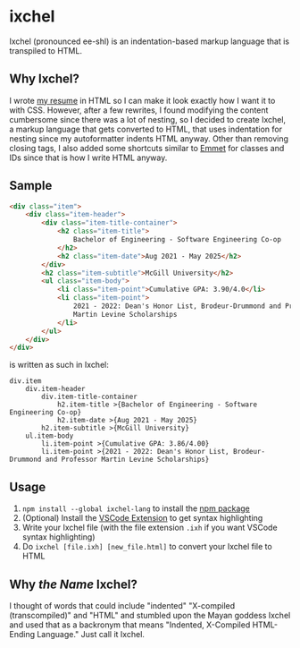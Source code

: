# ixchel
Ixchel (pronounced ee-shl) is an indentation-based markup language that is transpiled to HTML.

## Why Ixchel?
I wrote [my resume](https://github.com/Charles-Spencer-Blancas/html-resume) in HTML so I can make it look exactly how I want it to with CSS. However, after a few rewrites, I found modifying the content cumbersome since there was a lot of nesting, so I decided to create Ixchel, a markup language that gets converted to HTML, that uses indentation for nesting since my autoformatter indents HTML anyway. Other than removing closing tags, I also added some shortcuts similar to [Emmet](https://code.visualstudio.com/docs/editor/emmet) for classes and IDs since that is how I write HTML anyway.

## Sample
```html
<div class="item">
    <div class="item-header">
        <div class="item-title-container">
            <h2 class="item-title">
                Bachelor of Engineering - Software Engineering Co-op
            </h2>
            <h2 class="item-date">Aug 2021 - May 2025</h2>
        </div>
        <h2 class="item-subtitle">McGill University</h2>
        <ul class="item-body">
            <li class="item-point">Cumulative GPA: 3.90/4.0</li>
            <li class="item-point">
                2021 - 2022: Dean's Honor List, Brodeur-Drummond and Professor
                Martin Levine Scholarships
            </li>
        </ul>
    </div>
</div>
```
is written as such in Ixchel:
```
div.item
    div.item-header
        div.item-title-container
            h2.item-title >{Bachelor of Engineering - Software Engineering Co-op}
            h2.item-date >{Aug 2021 - May 2025}
        h2.item-subtitle >{McGill University}
    ul.item-body
        li.item-point >{Cumulative GPA: 3.86/4.00}
        li.item-point >{2021 - 2022: Dean's Honor List, Brodeur-Drummond and Professor Martin Levine Scholarships}
```

## Usage
1. `npm install --global ixchel-lang` to install the [npm package](https://www.npmjs.com/package/ixchel-lang)
2. (Optional) Install the [VSCode Extension](https://marketplace.visualstudio.com/items?itemName=ixchel-lang.ixchel) to get syntax highlighting
3. Write your Ixchel file (with the file extension `.ixh` if you want VSCode syntax highlighting)
4. Do `ixchel [file.ixh] [new_file.html]` to convert your Ixchel file to HTML

## Why *the Name* Ixchel?
I thought of words that could include "indented" "X-compiled (transcompiled)" and "HTML" and stumbled upon the Mayan goddess Ixchel and used that as a backronym that means "Indented, X-Compiled HTML-Ending Language." Just call it Ixchel.
